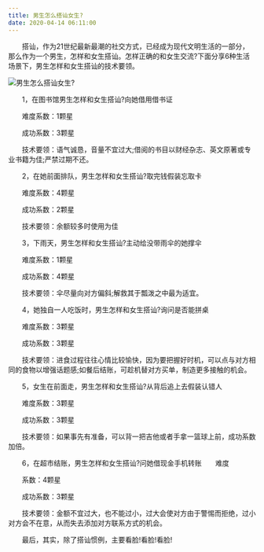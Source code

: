 ```yaml
---
title: 男生怎么搭讪女生?
date: 2020-04-14 06:11:00
---
```




　　搭讪，作为21世纪最新最潮的社交方式，已经成为现代文明生活的一部分，那么作为一个男生，怎样和女生搭讪。怎样正确的和女生交流?下面分享6种生活场景下，男生怎样和女生搭讪的技术要领。

![男生怎么搭讪女生?](/img/367bf3c79525f2447ce36adc260bb0e4.jpg)

　　1，在图书馆男生怎样和女生搭讪?向她借用借书证

　　难度系数：1颗星

　　成功系数：3颗星

　　技术要领：语气诚恳，音量不宜过大;借阅的书目以财经杂志、英文原著或专业书籍为佳;严禁过期不还。

　　2，在她前面排队，男生怎样和女生搭讪?取完钱假装忘取卡

　　难度系数：4颗星

　　成功系数：2颗星

　　技术要领：余额较多时使用为佳

　　3，下雨天，男生怎样和女生搭讪?主动给没带雨伞的她撑伞

　　难度系数：1颗星

　　成功系数：4颗星

　　技术要领：伞尽量向对方偏斜;解救其于瓢泼之中最为适宜。

　　4，她独自一人吃饭时，男生怎样和女生搭讪?询问是否能拼桌

　　难度系数：3颗星

　　成功系数：3颗星

　　技术要领：进食过程往往心情比较愉快，因为要把握好时机，可以点与对方相同的食物以增强话题感;如餐后结账，可趁机替对方买单，制造更多接触的机会。

　　5，女生在前面走，男生怎样和女生搭讪?从背后追上去假装认错人

　　难度系数：3颗星

　　成功系数：3颗星

　　技术要领：如果事先有准备，可以背一把吉他或者手拿一篮球上前，成功系数加倍。

　　6，在超市结账，男生怎样和女生搭讪?问她借现金手机转账　　难度

　　系数：4颗星

　　成功系数：3颗星

　　技术要领：金额不宜过大，也不能过小，过大会使对方由于警惕而拒绝，过小对方会不在意，从而失去添加对方联系方式的机会。

　　最后，其实，除了搭讪惯例，主要看脸!看脸!看脸!